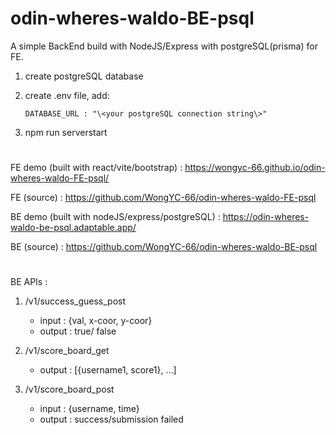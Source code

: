 # odin-wheres-waldo-BE-psql 
A simple BackEnd build with NodeJS/Express with postgreSQL(prisma) for FE.

1. create postgreSQL database
2. create .env file, add:
    ```
    DATABASE_URL : "\<your postgreSQL connection string\>"
    ```
 
2. npm run serverstart

# 

FE demo (built with react/vite/bootstrap) : https://wongyc-66.github.io/odin-wheres-waldo-FE-psql/

FE (source) :  https://github.com/WongYC-66/odin-wheres-waldo-FE-psql

BE demo (built with nodeJS/express/postgreSQL) : https://odin-wheres-waldo-be-psql.adaptable.app/

BE (source) : https://github.com/WongYC-66/odin-wheres-waldo-BE-psql
#
BE APIs :
1.  /v1/success_guess_post 
    - input : {val, x-coor, y-coor}
    - output : true/ false

2.  /v1/score_board_get
    - output : [{username1, score1}, ...]

3.  /v1/score_board_post
    - input : {username, time}
    - output : success/submission failed

